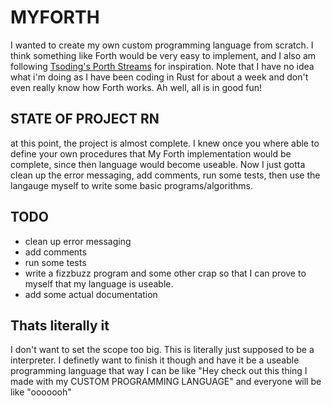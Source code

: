 # MYFORTH

I wanted to create my own custom programming language from scratch. I think something like Forth would be very easy to implement, and I also am following [Tsoding's Porth Streams](https://www.youtube.com/watch?v=8QP2fDBIxjM&list=PLpM-Dvs8t0VbMZA7wW9aR3EtBqe2kinu4&index=1) for inspiration. Note that I have no idea what i'm doing as I have been coding in Rust for about a week and don't even really know how Forth works. Ah well, all is in good fun!

## STATE OF PROJECT RN

at this point, the project is almost complete. I knew once you where able to define your own procedures that My Forth implementation would be complete, since then language would become useable. Now I just gotta clean up the error messaging, add comments, run some tests, then use the langauge myself to write some basic programs/algorithms. 

## TODO

- clean up error messaging
- add comments
- run some tests
- write a fizzbuzz program and some other crap so that I can prove to myself that my language is useable.
- add some actual documentation

## Thats literally it

I don't want to set the scope too big. This is literally just supposed to be a interpreter. I definetly want to finish it though and have it be a useable programming language that way I can be like "Hey check out this thing I made with my CUSTOM PROGRAMMING LANGUAGE" and everyone will be like "ooooooh"  
